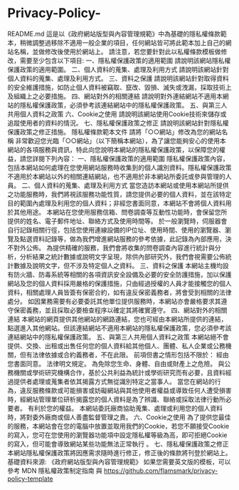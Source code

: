# Privacy-Policy-
README.md 這是以《政府網站版型與內容管理規範》中為基礎的隱私權條款範本，稍微調整過移除不適用一般企業的項目，任何網站皆可將此範本加上自己的網站名稱，並做修改後使用於網站上。  請注意，若您要針對此以私權條款模板做修改，需要至少包含以下項目:  一、隱私權保護政策的適用範圍  請說明該網站隱私權保護政策的適用範圍。  二、個人資料的蒐集、處理及利用方式  請說明該網站針對個人資料的蒐集、處理及利用方式。  三、資料之保護  請說明該網站針對取得資料的安全維護措施，如防止個人資料被竊取、竄改、毀損、滅失或洩漏，採取技術上及組織上之必要措施。  四、網站對外的相關連結  請說明對外連結網站不適用本網站的隱私權保護政策，必須參考該連結網站中的隱私權保護政策。  五、與第三人共用個人資料之政策  六、Cookie之使用  請說明該網站使用Cookie技術來儲存或追蹤使用者的資料的情況。  七、隱私權保護政策之修正  請說明該網站針對隱私權保護政策之修正措施。  隱私權條款範本文件  請將「○○網站」修改為您的網站名稱 非常歡迎您光臨「○○網站」（以下簡稱本網站），為了讓您能夠安心的使用本網站的各項服務與資訊，特此向您說明本網站的隱私權保護政策，以保障您的權益，請您詳閱下列內容：  一、隱私權保護政策的適用範圍  隱私權保護政策內容，包括本網站如何處理在您使用網站服務時收集到的個人識別資料。隱私權保護政策不適用於本網站以外的相關連結網站，也不適用於非本網站所委託或參與管理的人員。  二、個人資料的蒐集、處理及利用方式  當您造訪本網站或使用本網站所提供之功能服務時，我們將視該服務功能性質，請您提供必要的個人資料，並在該特定目的範圍內處理及利用您的個人資料；非經您書面同意，本網站不會將個人資料用於其他用途。 本網站在您使用服務信箱、問卷調查等互動性功能時，會保留您所提供的姓名、電子郵件地址、聯絡方式及使用時間等。 於一般瀏覽時，伺服器會自行記錄相關行徑，包括您使用連線設備的IP位址、使用時間、使用的瀏覽器、瀏覽及點選資料記錄等，做為我們增進網站服務的參考依據，此記錄為內部應用，決不對外公佈。 為提供精確的服務，我們會將收集的問卷調查內容進行統計與分析，分析結果之統計數據或說明文字呈現，除供內部研究外，我們會視需要公佈統計數據及說明文字，但不涉及特定個人之資料。 三、資料之保護  本網站主機均設有防火牆、防毒系統等相關的各項資訊安全設備及必要的安全防護措施，加以保護網站及您的個人資料採用嚴格的保護措施，只由經過授權的人員才能接觸您的個人資料，相關處理人員皆簽有保密合約，如有違反保密義務者，將會受到相關的法律處分。 如因業務需要有必要委託其他單位提供服務時，本網站亦會嚴格要求其遵守保密義務，並且採取必要檢查程序以確定其將確實遵守。 四、網站對外的相關連結  本網站的網頁提供其他網站的網路連結，您也可經由本網站所提供的連結，點選進入其他網站。但該連結網站不適用本網站的隱私權保護政策，您必須參考該連結網站中的隱私權保護政策。  五、與第三人共用個人資料之政策  本網站絕不會提供、交換、出租或出售任何您的個人資料給其他個人、團體、私人企業或公務機關，但有法律依據或合約義務者，不在此限。  前項但書之情形包括不限於：  經由您書面同意。 法律明文規定。 為免除您生命、身體、自由或財產上之危險。 與公務機關或學術研究機構合作，基於公共利益為統計或學術研究而有必要，且資料經過提供者處理或蒐集者依其揭露方式無從識別特定之當事人。 當您在網站的行為，違反服務條款或可能損害或妨礙網站與其他使用者權益或導致任何人遭受損害時，經網站管理單位研析揭露您的個人資料是為了辨識、聯絡或採取法律行動所必要者。 有利於您的權益。 本網站委託廠商協助蒐集、處理或利用您的個人資料時，將對委外廠商或個人善盡監督管理之責。 六、Cookie之使用  為了提供您最佳的服務，本網站會在您的電腦中放置並取用我們的Cookie，若您不願接受Cookie的寫入，您可在您使用的瀏覽器功能項中設定隱私權等級為高，即可拒絕Cookie的寫入，但可能會導致網站某些功能無法正常執行 。  七、隱私權保護政策之修正  本網站隱私權保護政策將因應需求隨時進行修正，修正後的條款將刊登於網站上。  基礎資料來源: 《政府網站版型與內容管理規範》 如果您需要英文版的模板，可以參考 MDN 隱私權政策制定指南 與 https://github.com/flamsmark/privacy-policy-template
